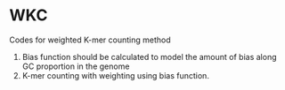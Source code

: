 # WKC
Codes for weighted K-mer counting method

1. Bias function should be calculated to model the amount of bias along GC proportion in the genome
2. K-mer counting with weighting using bias function.
